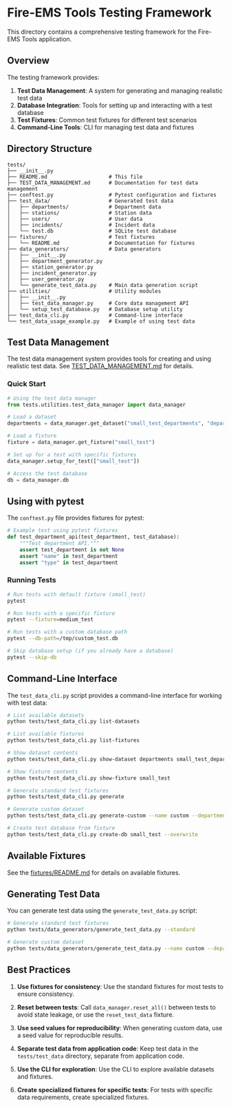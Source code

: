 # Fire-EMS Tools Testing Framework

This directory contains a comprehensive testing framework for the Fire-EMS Tools application.

## Overview

The testing framework provides:

1. **Test Data Management**: A system for generating and managing realistic test data
2. **Database Integration**: Tools for setting up and interacting with a test database
3. **Test Fixtures**: Common test fixtures for different test scenarios
4. **Command-Line Tools**: CLI for managing test data and fixtures

## Directory Structure

```
tests/
├── __init__.py
├── README.md                    # This file
├── TEST_DATA_MANAGEMENT.md      # Documentation for test data management
├── conftest.py                  # Pytest configuration and fixtures
├── test_data/                   # Generated test data
│   ├── departments/             # Department data
│   ├── stations/                # Station data
│   ├── users/                   # User data
│   ├── incidents/               # Incident data
│   └── test.db                  # SQLite test database
├── fixtures/                    # Test fixtures
│   └── README.md                # Documentation for fixtures
├── data_generators/             # Data generators
│   ├── __init__.py
│   ├── department_generator.py
│   ├── station_generator.py
│   ├── incident_generator.py
│   ├── user_generator.py
│   └── generate_test_data.py    # Main data generation script
├── utilities/                   # Utility modules
│   ├── __init__.py
│   ├── test_data_manager.py     # Core data management API
│   └── setup_test_database.py   # Database setup utility
├── test_data_cli.py             # Command-line interface
└── test_data_usage_example.py   # Example of using test data
```

## Test Data Management

The test data management system provides tools for creating and using realistic test data. See [TEST_DATA_MANAGEMENT.md](TEST_DATA_MANAGEMENT.md) for details.

### Quick Start

```python
# Using the test data manager
from tests.utilities.test_data_manager import data_manager

# Load a dataset
departments = data_manager.get_dataset("small_test_departments", "departments")

# Load a fixture
fixture = data_manager.get_fixture("small_test")

# Set up for a test with specific fixtures
data_manager.setup_for_test(["small_test"])

# Access the test database
db = data_manager.db
```

## Using with pytest

The `conftest.py` file provides fixtures for pytest:

```python
# Example test using pytest fixtures
def test_department_api(test_department, test_database):
    """Test department API."""
    assert test_department is not None
    assert "name" in test_department
    assert "type" in test_department
```

### Running Tests

```bash
# Run tests with default fixture (small_test)
pytest

# Run tests with a specific fixture
pytest --fixture=medium_test

# Run tests with a custom database path
pytest --db-path=/tmp/custom_test.db

# Skip database setup (if you already have a database)
pytest --skip-db
```

## Command-Line Interface

The `test_data_cli.py` script provides a command-line interface for working with test data:

```bash
# List available datasets
python tests/test_data_cli.py list-datasets

# List available fixtures
python tests/test_data_cli.py list-fixtures

# Show dataset contents
python tests/test_data_cli.py show-dataset departments small_test_departments

# Show fixture contents
python tests/test_data_cli.py show-fixture small_test

# Generate standard test fixtures
python tests/test_data_cli.py generate

# Generate custom dataset
python tests/test_data_cli.py generate-custom --name custom --departments 2 --stations 4 --users 15 --incidents 200

# Create test database from fixture
python tests/test_data_cli.py create-db small_test --overwrite
```

## Available Fixtures

See the [fixtures/README.md](fixtures/README.md) for details on available fixtures.

## Generating Test Data

You can generate test data using the `generate_test_data.py` script:

```bash
# Generate standard test fixtures
python tests/data_generators/generate_test_data.py --standard

# Generate custom dataset
python tests/data_generators/generate_test_data.py --name custom --departments 2 --stations 4 --users 15 --incidents 200
```

## Best Practices

1. **Use fixtures for consistency**: Use the standard fixtures for most tests to ensure consistency.

2. **Reset between tests**: Call `data_manager.reset_all()` between tests to avoid state leakage, or use the `reset_test_data` fixture.

3. **Use seed values for reproducibility**: When generating custom data, use a seed value for reproducible results.

4. **Separate test data from application code**: Keep test data in the `tests/test_data` directory, separate from application code.

5. **Use the CLI for exploration**: Use the CLI to explore available datasets and fixtures.

6. **Create specialized fixtures for specific tests**: For tests with specific data requirements, create specialized fixtures.